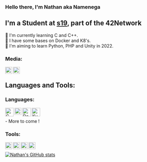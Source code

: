 ### Hello there, I'm Nathan aka Namenega

## I'm a Student at [s19], part of the 42Network
🔸 I'm currently learning C and C++. <br />
🔸 I have some bases on Docker and K8's. <br />
🔸 I'm aiming to learn Python, PHP and Unity in 2022. <br />

### Media:

[<img align="left" alt="LinkedIn" width="22px" src="https://www.presse-citron.net/app/uploads/2020/06/linkedin-logo.jpg" />][LinkedIn]
[<img align="left" alt="Github" width="22px" src="https://github.githubassets.com/images/modules/logos_page/GitHub-Mark.png" />][Github]


<br />

## Languages and Tools:

### Languages:

<img align="left" alt="C" width="27px" src="https://cms-informatic.com/wp-content/uploads/2020/01/logo-langage-C.png" />
<img align="left" alt="C++" width="22px" src="https://upload.wikimedia.org/wikipedia/commons/thumb/1/18/ISO_C%2B%2B_Logo.svg/800px-ISO_C%2B%2B_Logo.svg.png" />
<img align="left" alt="Docker" width="27px" src="https://cdn.iconscout.com/icon/free/png-256/docker-2752207-2285024.png" />
<img align="left" alt="Kubernetes" width="27px" src="https://miro.medium.com/max/800/1*WpKHLIDsJZgWKJe-SkOtcg.png" />
<br />
<br />
- More to come !

### Tools:

<img align="left" alt="VSC" width="22px" src="https://noblinkyblinkycom.files.wordpress.com/2017/09/vsc-logo.png" />
<img align="left" alt="VIM" width="22px" src="https://e1.pngegg.com/pngimages/507/509/png-clipart-logo-linux-vim-editeur-de-texte-unix-commande-code-visual-studio-atom-editeur-de-code-source.png" />
<img align="left" alt="Linux" width="22px" src="https://www.qcmquiz.com/images/Linux_logo.png" />
<img align="left" alt="Apple" width="22px" src="https://upload.wikimedia.org/wikipedia/commons/thumb/7/74/Apple_logo_dark_grey.svg/1724px-Apple_logo_dark_grey.svg.png" />
<br />

[![Nathan's GitHub stats](https://github-readme-stats.vercel.app/api?username=namenega)](https://github.com/anuraghazra/github-readme-stats)

[s19]: https://www.s19.be/
[LinkedIn]:	https://www.linkedin.com/in/nathan-menegalli-16a501223/
[Github]:	https://github.com/Namenega
